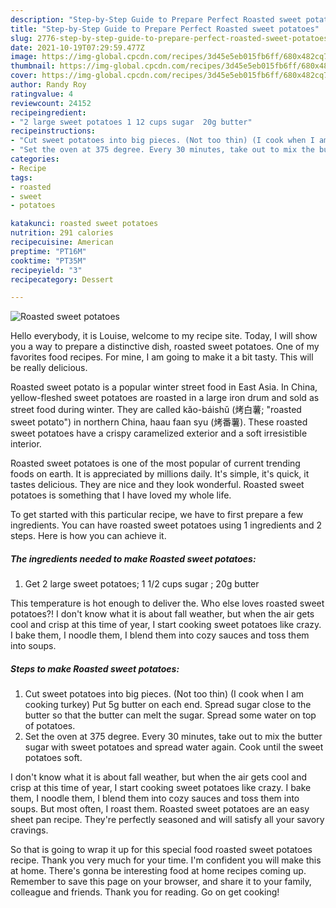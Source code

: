 ```yaml
---
description: "Step-by-Step Guide to Prepare Perfect Roasted sweet potatoes"
title: "Step-by-Step Guide to Prepare Perfect Roasted sweet potatoes"
slug: 2776-step-by-step-guide-to-prepare-perfect-roasted-sweet-potatoes
date: 2021-10-19T07:29:59.477Z
image: https://img-global.cpcdn.com/recipes/3d45e5eb015fb6ff/680x482cq70/roasted-sweet-potatoes-recipe-main-photo.jpg
thumbnail: https://img-global.cpcdn.com/recipes/3d45e5eb015fb6ff/680x482cq70/roasted-sweet-potatoes-recipe-main-photo.jpg
cover: https://img-global.cpcdn.com/recipes/3d45e5eb015fb6ff/680x482cq70/roasted-sweet-potatoes-recipe-main-photo.jpg
author: Randy Roy
ratingvalue: 4
reviewcount: 24152
recipeingredient:
- "2 large sweet potatoes 1 12 cups sugar  20g butter"
recipeinstructions:
- "Cut sweet potatoes into big pieces. (Not too thin) (I cook when I am cooking turkey) Put 5g butter on each end. Spread sugar close to the butter so that the butter can melt the sugar. Spread some water on top of potatoes."
- "Set the oven at 375 degree. Every 30 minutes, take out to mix the butter sugar with sweet potatoes and spread water again. Cook until the sweet potatoes soft."
categories:
- Recipe
tags:
- roasted
- sweet
- potatoes

katakunci: roasted sweet potatoes 
nutrition: 291 calories
recipecuisine: American
preptime: "PT16M"
cooktime: "PT35M"
recipeyield: "3"
recipecategory: Dessert

---
```



![Roasted sweet potatoes](https://img-global.cpcdn.com/recipes/3d45e5eb015fb6ff/680x482cq70/roasted-sweet-potatoes-recipe-main-photo.jpg)

Hello everybody, it is Louise, welcome to my recipe site. Today, I will show you a way to prepare a distinctive dish, roasted sweet potatoes. One of my favorites food recipes. For mine, I am going to make it a bit tasty. This will be really delicious.

Roasted sweet potato is a popular winter street food in East Asia. In China, yellow-fleshed sweet potatoes are roasted in a large iron drum and sold as street food during winter. They are called kǎo-báishǔ (烤白薯; &#34;roasted sweet potato&#34;) in northern China, haau faan syu (烤番薯). These roasted sweet potatoes have a crispy caramelized exterior and a soft irresistible interior.

Roasted sweet potatoes is one of the most popular of current trending foods on earth. It is appreciated by millions daily. It's simple, it's quick, it tastes delicious. They are nice and they look wonderful. Roasted sweet potatoes is something that I have loved my whole life.


To get started with this particular recipe, we have to first prepare a few ingredients. You can have roasted sweet potatoes using 1 ingredients and 2 steps. Here is how you can achieve it.

<!--inarticleads1-->

##### The ingredients needed to make Roasted sweet potatoes:

1. Get 2 large sweet potatoes; 1 1/2 cups sugar ; 20g butter


This temperature is hot enough to deliver the. Who else loves roasted sweet potatoes?! I don&#39;t know what it is about fall weather, but when the air gets cool and crisp at this time of year, I start cooking sweet potatoes like crazy. I bake them, I noodle them, I blend them into cozy sauces and toss them into soups. 

<!--inarticleads2-->

##### Steps to make Roasted sweet potatoes:

1. Cut sweet potatoes into big pieces. (Not too thin) (I cook when I am cooking turkey) Put 5g butter on each end. Spread sugar close to the butter so that the butter can melt the sugar. Spread some water on top of potatoes.
1. Set the oven at 375 degree. Every 30 minutes, take out to mix the butter sugar with sweet potatoes and spread water again. Cook until the sweet potatoes soft.


I don&#39;t know what it is about fall weather, but when the air gets cool and crisp at this time of year, I start cooking sweet potatoes like crazy. I bake them, I noodle them, I blend them into cozy sauces and toss them into soups. But most often, I roast them. Roasted sweet potatoes are an easy sheet pan recipe. They&#39;re perfectly seasoned and will satisfy all your savory cravings. 

So that is going to wrap it up for this special food roasted sweet potatoes recipe. Thank you very much for your time. I'm confident you will make this at home. There's gonna be interesting food at home recipes coming up. Remember to save this page on your browser, and share it to your family, colleague and friends. Thank you for reading. Go on get cooking!
